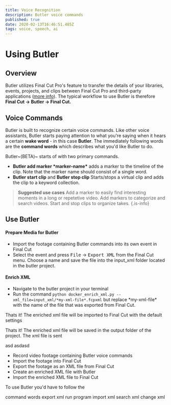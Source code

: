 ```yaml
---
title: Voice Recognition
description: Butler voice commands
published: true
date: 2020-02-13T16:46:51.485Z
tags: voice, speech, ai
---
```


# Using Butler

## Overview

Butler utilizes Final Cut Pro's feature to transfer the details of your libraries, events, projects, and clips between Final Cut Pro and third-party applications ([more info](https://support.apple.com/guide/final-cut-pro/use-xml-to-transfer-projects-verdbd66ae/mac)). The typical workflow to use Butler is therefore **Final Cut &rarr; Butler &rarr; Final Cut.**


## Voice Commands

Butler is built to recognize certain voice commands. Like other voice assistants, Butler starts paying attention to what you're saying when it hears a certain **wake word** - in this case **Butler**. The immediately following words are the **command words** which describes what you'd like Butler to do.

Butler~(BETA)~ starts of with two primary commands.
- **Butler add marker \*marker-name\*** adds a marker to the timeline of the clip. Note that the marker name should consist of a single word.
- **Butler start clip** and **Butler stop clip** Starts/stops a virtual clip and adds the clip to a keyword collection.

> **Suggested use cases**
Add a marker to easily find interesting moments in a long or repetetive video.
Add markers to categorize and search videos.
Start and stop clips to organize takes.
{.is-info}

## Use Butler
#### Prepare Media for Butler
- Import the footage containing Butler commands into its own event in Final Cut
- Select the event and press <kbd>File</kbd> &rarr; <kbd>Export XML</kbd> from the Final Cut menu. Choose a name and save the file into the input_xml folder located in the butler project.

#### Enrich XML
- Navigate to the butler project in your terminal
- Run the command `python docker_enrich_xml.py --xml_file=input_xml/*my-xml-file*.fcpxml` but replace \*my-xml-file\* with the name of the file that was exported from Final Cut.

Thats it! The enriched xml file will be imported to Final Cut with the default settings 

Thats it! The enriched xml file will be saved in the output folder of the project. The xml file is sent 


asd
asdasd
- Record video footage containing Butler voice commands
- Import the footage into Final Cut
- Export the footage as an XML file from Final Cut
- Create an enriched XML file with Butler
- Import the enriched XML file to Final Cut

To use Butler you'd have to follow the 

command words
export xml
run program
import xml
search xml
change xml
